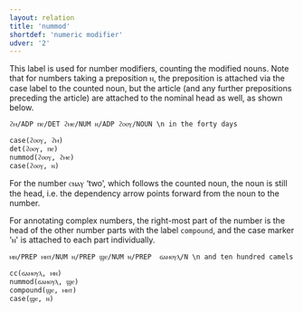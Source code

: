 ```yaml
---
layout: relation
title: 'nummod'
shortdef: 'numeric modifier'
udver: '2'
---
```


This label is used for number modifiers, counting the modified nouns. Note that for numbers taking a preposition ⲛ, the preposition is attached via the case label to the counted noun, but the article (and any further prepositions preceding the article) are attached to the nominal head as well, as shown below.

~~~ sdparse 
ϩⲙ/ADP ⲡⲉ/DET ϩⲙⲉ/NUM ⲛ/ADP ϩⲟⲟⲩ/NOUN \n in the forty days

case(ϩⲟⲟⲩ, ϩⲙ)
det(ϩⲟⲟⲩ, ⲡⲉ)
nummod(ϩⲟⲟⲩ, ϩⲙⲉ)
case(ϩⲟⲟⲩ, ⲛ)
~~~

For the number ⲥⲛⲁⲩ ‘two’, which follows the counted noun, the noun is still the head, i.e. the dependency arrow points forward from the noun to the number.

For annotating complex numbers, the right-most part of the number is the head of the other number parts with the label `compound`, and the case marker 'ⲛ' is attached to each part individually. 


~~~ sdparse 
ⲙⲛ/PREP ⲙⲏⲧ/NUM ⲛ/PREP ϣⲉ/NUM ⲛ/PREP  ϭⲁⲙⲟⲩⲗ/N \n and ten hundred camels

cc(ϭⲁⲙⲟⲩⲗ, ⲙⲛ)
nummod(ϭⲁⲙⲟⲩⲗ, ϣⲉ)
compound(ϣⲉ, ⲙⲏⲧ)
case(ϣⲉ, ⲛ)

~~~
<!-- Interlanguage links updated Po 6. listopadu 2023, 21:43:12 CET -->
